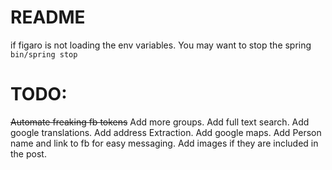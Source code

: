 # README

if figaro is not loading the env variables. You may want to stop the spring
`bin/spring stop`

#  TODO:
~~Automate freaking fb tokens~~
Add more groups.
Add full text search.
Add google translations.
Add address Extraction.
Add google maps.
Add Person name and link to fb for easy messaging.
Add images if they are included in the post.

